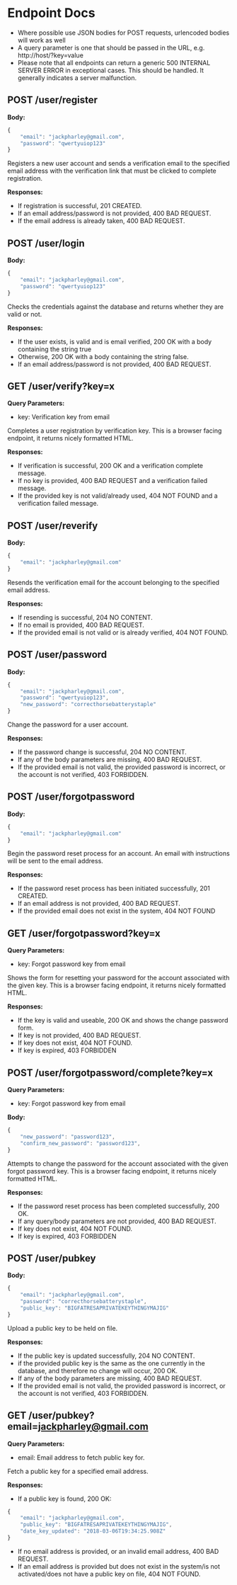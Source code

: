 # Endpoint Docs

* Where possible use JSON bodies for POST requests, urlencoded bodies will work as well
* A query parameter is one that should be passed in the URL, e.g. http://host/?key=value
* Please note that all endpoints can return a generic 500 INTERNAL SERVER ERROR in exceptional cases. This should be handled. It generally indicates a server malfunction.

POST /user/register
------------------------------
**Body:**
```js
{
	"email": "jackpharley@gmail.com",
	"password": "qwertyuiop123"
}
```

Registers a new user account and sends a verification email to the specified email address with the verification link that must be clicked to complete registration.

**Responses:**

* If registration is successful, 201 CREATED.
* If an email address/password is not provided, 400 BAD REQUEST.
* If the email address is already taken, 400 BAD REQUEST.

POST /user/login
------------------------------
**Body:**
```js
{
	"email": "jackpharley@gmail.com",
	"password": "qwertyuiop123"
}
```

Checks the credentials against the database and returns whether they are valid or not.

**Responses:**

* If the user exists, is valid and is email verified, 200 OK with a body containing the string true
* Otherwise, 200 OK with a body containing the string false.
* If an email address/password is not provided, 400 BAD REQUEST.

GET /user/verify?key=x
------------------------------
**Query Parameters:**

* key: Verification key from email

Completes a user registration by verification key. This is a browser facing endpoint, it returns nicely formatted HTML.

**Responses:**

* If verification is successful, 200 OK and a verification complete message.
* If no key is provided, 400 BAD REQUEST and a verification failed message.
* If the provided key is not valid/already used, 404 NOT FOUND and a verification failed message.

POST /user/reverify
------------------------------
**Body:**
```js
{
	"email": "jackpharley@gmail.com"
}
```

Resends the verification email for the account belonging to the specified email address.

**Responses:**

* If resending is successful, 204 NO CONTENT.
* If no email is provided, 400 BAD REQUEST.
* If the provided email is not valid or is already verified, 404 NOT FOUND.

POST /user/password
------------------------------
**Body:**
```js
{
	"email": "jackpharley@gmail.com",
	"password": "qwertyuiop123",
	"new_password": "correcthorsebatterystaple"
}
```

Change the password for a user account.

**Responses:**

* If the password change is successful, 204 NO CONTENT.
* If any of the body parameters are missing, 400 BAD REQUEST.
* If the provided email is not valid, the provided password is incorrect, or the account is not verified, 403 FORBIDDEN.

POST /user/forgotpassword
------------------------------
**Body:**
```js
{
	"email": "jackpharley@gmail.com"
}
```

Begin the password reset process for an account. An email with instructions will be sent to the email address.

**Responses:**

* If the password reset process has been initiated successfully, 201 CREATED.
* If an email address is not provided, 400 BAD REQUEST.
* If the provided email does not exist in the system, 404 NOT FOUND

GET /user/forgotpassword?key=x
------------------------------
**Query Parameters:**

* key: Forgot password key from email

Shows the form for resetting your password for the account associated with the given key. This is a browser facing endpoint, it returns nicely formatted HTML.

**Responses:**

* If the key is valid and useable, 200 OK and shows the change password form.
* If key is not provided, 400 BAD REQUEST.
* If key does not exist, 404 NOT FOUND.
* If key is expired, 403 FORBIDDEN

POST /user/forgotpassword/complete?key=x
------------------------------
**Query Parameters:**

* key: Forgot password key from email

**Body:**
```js
{
	"new_password": "password123",
	"confirm_new_password": "password123",
}
```

Attempts to change the password for the account associated with the given forgot password key. This is a browser facing endpoint, it returns nicely formatted HTML.

**Responses:**

* If the password reset process has been completed successfully, 200 OK.
* If any query/body parameters are not provided, 400 BAD REQUEST.
* If key does not exist, 404 NOT FOUND.
* If key is expired, 403 FORBIDDEN

POST /user/pubkey
------------------------------
**Body:**
```js
{
	"email": "jackpharley@gmail.com",
	"password": "correcthorsebatterystaple",
	"public_key": "BIGFATRESAPRIVATEKEYTHINGYMAJIG"
}
```

Upload a public key to be held on file.

**Responses:**

* If the public key is updated successfully, 204 NO CONTENT.
* if the provided public key is the same as the one currently in the database, and therefore no change will occur, 200 OK.
* If any of the body parameters are missing, 400 BAD REQUEST.
* If the provided email is not valid, the provided password is incorrect, or the account is not verified, 403 FORBIDDEN.

GET /user/pubkey?email=jackpharley@gmail.com
------------------------------
**Query Parameters:**

* email: Email address to fetch public key for.

Fetch a public key for a specified email address.

**Responses:**

* If a public key is found, 200 OK:
```js
{
	"email": "jackpharley@gmail.com",
	"public_key": "BIGFATRESAPRIVATEKEYTHINGYMAJIG",
	"date_key_updated": "2018-03-06T19:34:25.908Z"
}
```

* If no email address is provided, or an invalid email address, 400 BAD REQUEST.
* If an email address is provided but does not exist in the system/is not activated/does not have a public key on file, 404 NOT FOUND.